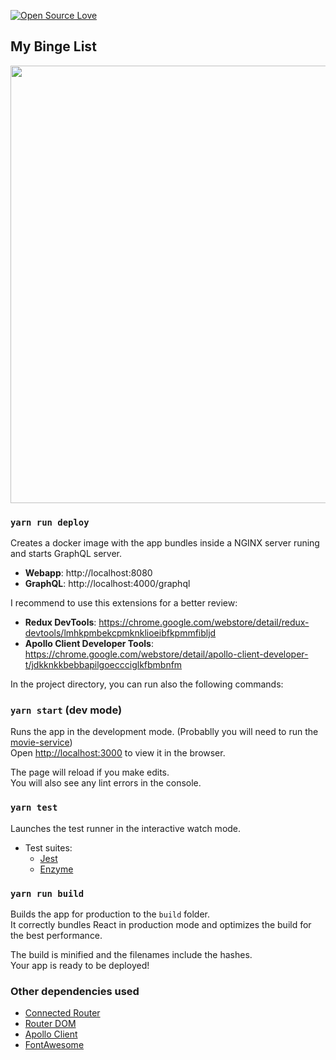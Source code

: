 [![Open Source Love](https://badges.frapsoft.com/os/v1/open-source.svg?v=103)](https://github.com/ellerbrock/open-source-badges/)

## My Binge List

<img style="width: 700px" src="https://github.com/RSginer/react-movie-binge-list/blob/master/public/screenhot-desktop.png?raw=true">

### `yarn run deploy`

Creates a docker image with the app bundles inside a NGINX server runing and starts GraphQL server.

- **Webapp**: http://localhost:8080
- **GraphQL**: http://localhost:4000/graphql

I recommend to use this extensions for a better review:
  - **Redux DevTools**: https://chrome.google.com/webstore/detail/redux-devtools/lmhkpmbekcpmknklioeibfkpmmfibljd
  - **Apollo Client Developer Tools**: https://chrome.google.com/webstore/detail/apollo-client-developer-t/jdkknkkbebbapilgoeccciglkfbmbnfm


In the project directory, you can run also the following commands:

### `yarn start` (dev mode)

Runs the app in the development mode. (Probablly you will need to run the [movie-service](https://cloud.docker.com/u/rsginer/repository/docker/rsginer/codingventures-movie-service))<br>
Open [http://localhost:3000](http://localhost:3000) to view it in the browser.

The page will reload if you make edits.<br>
You will also see any lint errors in the console.

### `yarn test`

Launches the test runner in the interactive watch mode.<br>

- Test suites:
  * [Jest](https://jestjs.io/)
  * [Enzyme](https://airbnb.io/enzyme/)

### `yarn run build`

Builds the app for production to the `build` folder.<br>
It correctly bundles React in production mode and optimizes the build for the best performance.

The build is minified and the filenames include the hashes.<br>
Your app is ready to be deployed!

### Other dependencies used
- [Connected Router](https://github.com/supasate/connected-react-router)
- [Router DOM](https://reacttraining.com/react-router/web/guides/quick-start)
- [Apollo Client](https://www.apollographql.com/docs/react/)
- [FontAwesome](https://github.com/FortAwesome/react-fontawesome)
